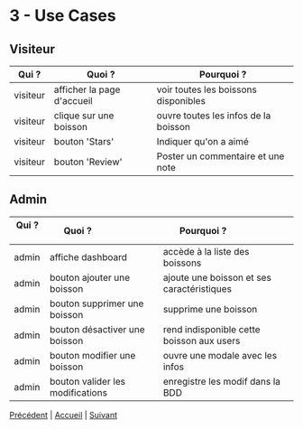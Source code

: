 # 3 - Use Cases

## Visiteur

| Qui ?    | Quoi ?                              | Pourquoi ?                           |
| -------- | ----------------------------------- | ------------------------------------ |
| visiteur | afficher la page d'accueil          | voir toutes les boissons disponibles |
| visiteur | clique sur une boisson              | ouvre toutes les infos de la boisson |
| visiteur | bouton 'Stars'                      | Indiquer qu'on a aimé                | 
| visiteur | bouton 'Review'                     | Poster un commentaire et une note    | 

## Admin

| Qui ?    | Quoi ?                                | Pourquoi ?                                 |
| -------- | ------------------------------------- | ------------------------------------------ |
| admin    | affiche dashboard                     | accède à la liste des boissons             |
| admin    | bouton ajouter une boisson            | ajoute une boisson et ses caractéristiques |
| admin    | bouton supprimer une boisson          | supprime une boisson                       |
| admin    | bouton désactiver une boisson         | rend indisponible cette boisson aux users  |
| admin    | bouton modifier une boisson           | ouvre une modale avec les infos            |
| admin    | bouton valider les modifications      | enregistre les modif dans la BDD           |

[Précédent](2-Wireframe.md) | [Accueil](0-Sommaire.md) | [Suivant](4-MCD-MLD-MPD.md)